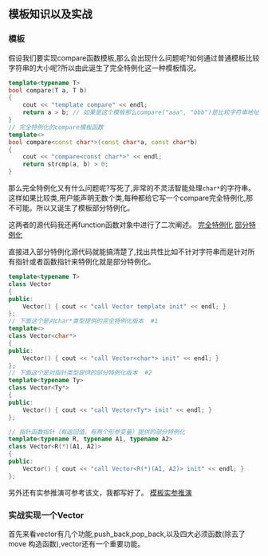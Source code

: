 ## 模板知识以及实战

### 模板

假设我们要实现compare函数模板,那么会出现什么问题呢?如何通过普通模板比较字符串的大小呢?所以由此诞生了完全特例化这一种模板情况。

```C++
template<typename T>
bool compare(T a, T b)
{
	cout << "template compare" << endl;
	return a > b; // 如果是这个模板那么compare("aaa", "bbb")是比较字符串地址不符合=>需要特例化一个模板函数
}
// 完全特例化的compare模板函数
template<>
bool compare<const char*>(const char*a, const char*b)
{
	cout << "compare<const char*>" << endl;
	return strcmp(a, b) > 0;
}
```

那么完全特例化又有什么问题呢?写死了,非常的不灵活智能处理`char*`的字符串。这样如果比较类,用户能声明无数个类,每种都给它写一个compare完全特例化,那不可能。所以又诞生了模板部分特例化。

这两者的源代码我还再function函数对象中进行了二次阐述。 [完全特例化](https://github.com/helintongh/CplusplusQuickGuide/blob/master/src/10bind%E7%BB%91%E5%AE%9A%E5%99%A8%E5%92%8Cfunction%E5%87%BD%E6%95%B0%E5%AF%B9%E8%B1%A1/02_3_1%E6%A8%A1%E6%9D%BF%E7%9A%84%E5%AE%8C%E5%85%A8%E7%89%B9%E4%BE%8B%E5%8C%96%E5%92%8C%E9%83%A8%E5%88%86%E7%89%B9%E4%BE%8B%E5%8C%96%E5%A4%8D%E4%B9%A0%E4%BB%80%E4%B9%88%E6%98%AF%E7%89%B9%E4%BE%8B%E5%8C%96.cpp) [部分特例化](https://github.com/helintongh/CplusplusQuickGuide/blob/master/src/10bind%E7%BB%91%E5%AE%9A%E5%99%A8%E5%92%8Cfunction%E5%87%BD%E6%95%B0%E5%AF%B9%E8%B1%A1/02_3_2%E6%A8%A1%E6%9D%BF%E7%9A%84%E5%AE%8C%E5%85%A8%E7%89%B9%E4%BE%8B%E5%8C%96%E5%92%8C%E9%83%A8%E5%88%86%E7%89%B9%E4%BE%8B%E5%8C%96%E4%B9%8B%E7%89%B9%E4%BE%8B%E5%8C%96%E5%BA%94%E7%94%A8.cpp)

直接进入部分特例化源代码就能搞清楚了,找出共性比如不针对字符串而是针对所有指针或者函数指针来特例化就是部分特例化。

```C++
template<typename T>
class Vector 
{
public:
	Vector() { cout << "call Vector template init" << endl; }
};
// 下面这个是对char*类型提供的完全特例化版本  #1
template<>
class Vector<char*>
{
public:
	Vector() { cout << "call Vector<char*> init" << endl; }
};
// 下面这个是对指针类型提供的部分特例化版本  #2
template<typename Ty>
class Vector<Ty*>
{
public:
	Vector() { cout << "call Vector<Ty*> init" << endl; }
};

// 指针函数指针（有返回值，有两个形参变量）提供的部分特例化
template<typename R, typename A1, typename A2>
class Vector<R(*)(A1, A2)>
{
public:
	Vector() { cout << "call Vector<R(*)(A1, A2)> init" << endl; }
};
```

另外还有实参推演可参考该文，我都写好了。 [模板实参推演](https://github.com/helintongh/CplusplusQuickGuide/blob/master/src/10bind%E7%BB%91%E5%AE%9A%E5%99%A8%E5%92%8Cfunction%E5%87%BD%E6%95%B0%E5%AF%B9%E8%B1%A1/02_3_3%E6%A8%A1%E6%9D%BF%E7%9A%84%E5%AE%9E%E5%8F%82%E6%8E%A8%E6%BC%94.cpp) 

### 实战实现一个Vector

首先来看vector有几个功能,push_back,pop_back,以及四大必须函数(除去了move 构造函数),vector还有一个重要功能。